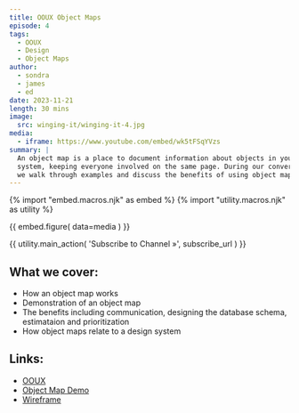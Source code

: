 ```yaml
---
title: OOUX Object Maps
episode: 4
tags:
  - OOUX
  - Design
  - Object Maps
author:
  - sondra
  - james
  - ed
date: 2023-11-21
length: 30 mins
image:
  src: winging-it/winging-it-4.jpg
media:
  - iframe: https://www.youtube.com/embed/wk5tFSqYVzs
summary: |
  An object map is a place to document information about objects in your digital
  system, keeping everyone involved on the same page. During our conversation,
  we walk through examples and discuss the benefits of using object maps.
---
```


{% import "embed.macros.njk" as embed %}
{% import "utility.macros.njk" as utility %}

{{ embed.figure(
  data=media
) }}

{{ utility.main_action(
  'Subscribe to Channel »',
  subscribe_url
) }}

## What we cover:

- How an object map works
- Demonstration of an object map
- The benefits including communication, designing the database schema,
  estimataion and prioritization
- How object maps relate to a design system

## Links:

- [OOUX](https://www.ooux.com/)
- [Object Map Demo](https://xd.adobe.com/view/0941ed26-762a-48b7-88e2-0e89f5b1307f-5c12/)
- [Wireframe](https://xd.adobe.com/view/930b3686-1ec4-4043-a6e1-6b6caedb9cd3-c658/)
